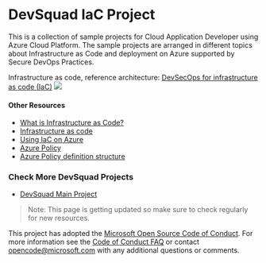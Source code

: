 # DevSquad IaC Project

This is a collection of sample projects for Cloud Application Developer using Azure Cloud Platform. The sample projects are arranged in different topics about Infrastructure as Code and deployment on Azure supported by Secure DevOps Practices.

Infrastructure as code, reference architecture:
[DevSecOps for infrastructure as code (IaC)](https://docs.microsoft.com/en-us/azure/architecture/solution-ideas/articles/devsecops-infrastructure-as-code)
![](https://docs.microsoft.com/en-us/azure/architecture/solution-ideas/media/devsecops-for-iac.png#lightbox)

#### Other Resources
- [What is Infrastructure as Code?](https://docs.microsoft.com/en-us/devops/deliver/what-is-infrastructure-as-code)
- [Infrastructure as code](https://docs.microsoft.com/en-us/dotnet/architecture/cloud-native/infrastructure-as-code)
- [Using IaC on Azure](https://docs.microsoft.com/en-us/devops/deliver/what-is-infrastructure-as-code#using-iac-on-azure)
- [Azure Policy](https://docs.microsoft.com/en-us/azure/governance/policy/overview)
- [Azure Policy definition structure](https://docs.microsoft.com/en-us/azure/governance/policy/concepts/definition-structure)

### Check More DevSquad Projects
* [DevSquad Main Project](https://github.com/microsoft/fast-prototyping)

> Note: This page is getting updated so make sure to check regularly for new resources.

This project has adopted the [Microsoft Open Source Code of Conduct](https://opensource.microsoft.com/codeofconduct/). For more information see the [Code of Conduct FAQ](https://opensource.microsoft.com/codeofconduct/faq/) or contact [opencode@microsoft.com](mailto:opencode@microsoft.com) with any additional questions or comments.
